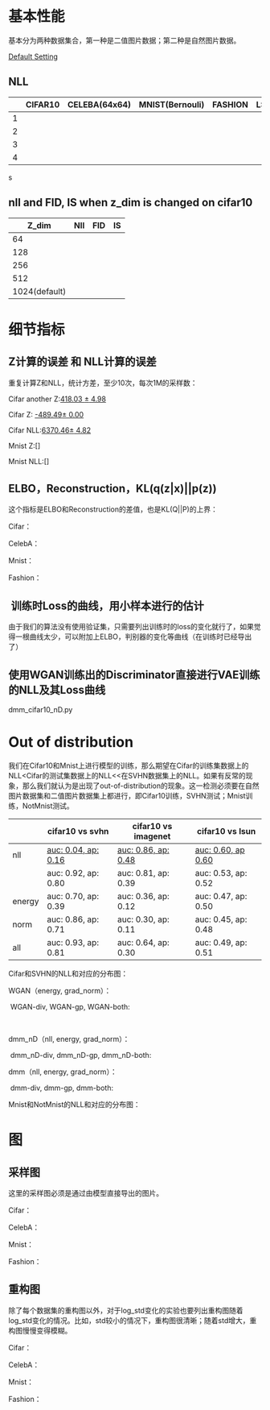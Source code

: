 # 基本性能

基本分为两种数据集合，第一种是二值图片数据；第二种是自然图片数据。

[Default Setting](http://mlserver.ipwx.me:7897/5de601d3ceacfbad434dc02a/)

## NLL

|      | CIFAR10 | CELEBA(64x64) | MNIST(Bernouli) | FASHION | LSUN |
| ---- | :-----: | ------------- | --------------- | ------- | ---- |
| 1    |         |               |                 |         |      |
| 2    |         |               |                 |         |      |
| 3    |         |               |                 |         |      |
| 4    |         |               |                 |         |      |

s

## nll and FID, IS when z_dim is changed on cifar10

| Z_dim         | Nll  | FID  | IS   |
| ------------- | ---- | ---- | ---- |
| 64            |      |      |      |
| 128           |      |      |      |
| 256           |      |      |      |
| 512           |      |      |      |
| 1024(default) |      |      |      |

# 细节指标

## Z计算的误差 和 NLL计算的误差

重复计算Z和NLL，统计方差，至少10次，每次1M的采样数：

Cifar another Z:[418.03 $\pm$ 4.98](http://mlserver.ipwx.me:7897/5df8d816ceacfbad434dc062/)

Cifar Z: [-489.49$\pm$ 0.00](http://mlserver.ipwx.me:7897/5e01fe96f9a08f4f544dc14f)

Cifar NLL:[6370.46$\pm$ 4.82](http://mlserver.ipwx.me:7897/5df8d816ceacfbad434dc062/)

Mnist Z:[]

Mnist NLL:[]



## ELBO，Reconstruction，KL(q(z|x)||p(z))

这个指标是ELBO和Reconstruction的差值，也是KL(Q||P)的上界：

Cifar：



CelebA：



Mnist：



Fashion：



##  训练时Loss的曲线，用小样本进行的估计

由于我们的算法没有使用验证集，只需要列出训练时的loss的变化就行了，如果觉得一根曲线太少，可以附加上ELBO，判别器的变化等曲线（在训练时已经导出了）





## 使用WGAN训练出的Discriminator直接进行VAE训练的NLL及其Loss曲线

dmm_cifar10_nD.py







# Out of distribution

我们在Cifar10和Mnist上进行模型的训练，那么期望在Cifar的训练集数据上的NLL<Cifar的测试集数据上的NLL<<在SVHN数据集上的NLL。如果有反常的现象，那么我们就认为是出现了out-of-distribution的现象。这一检测必须要在自然图片数据集和二值图片数据集上都进行，即Cifar10训练，SVHN测试；Mnist训练，NotMnist测试。

|        | cifar10 vs svhn                                              | cifar10 vs imagenet                                          | cifar10 vs lsun                                              |
| ------ | ------------------------------------------------------------ | ------------------------------------------------------------ | ------------------------------------------------------------ |
| nll    | [auc: 0.04, ap: 0.16](http://mlserver.ipwx.me:7897/5df254bff9a08f4f544dc0ec) | [auc: 0.86, ap: 0.48](http://mlserver.ipwx.me:7897/5e143f37f9a08f4f544dc1dd) | [auc: 0.60, ap 0.60](http://mlserver.ipwx.me:7897/5e1197989eb234c36e4dc0a1) |
|        | auc: 0.92, ap: 0.80                                          | auc: 0.81, ap: 0.39                                          | auc: 0.53, ap: 0.52                                          |
| energy | auc: 0.70, ap: 0.39                                          | auc: 0.36, ap: 0.12                                          | auc: 0.47, ap: 0.50                                          |
| norm   | auc: 0.86, ap: 0.71                                          | auc: 0.30, ap: 0.11                                          | auc: 0.45, ap: 0.48                                          |
| all    | auc: 0.93, ap: 0.81                                          | auc: 0.64, ap: 0.30                                          | auc: 0.49, ap: 0.51                                          |

Cifar和SVHN的NLL和对应的分布图：

WGAN（energy, grad_norm）：

​	WGAN-div, WGAN-gp, WGAN-both:

​	

dmm_nD（nll, energy, grad_norm）：

​	dmm_nD-div, dmm_nD-gp, dmm_nD-both:



dmm（nll, energy, grad_norm）：

​	dmm-div, dmm-gp, dmm-both:



Mnist和NotMnist的NLL和对应的分布图：



# 图

## 采样图

这里的采样图必须是通过由模型直接导出的图片。

Cifar：



CelebA：



Mnist：



Fashion：



## 重构图

除了每个数据集的重构图以外，对于log_std变化的实验也要列出重构图随着log_std变化的情况。比如，std较小的情况下，重构图很清晰；随着std增大，重构图慢慢变得模糊。

Cifar：



CelebA：



Mnist：



Fashion：



